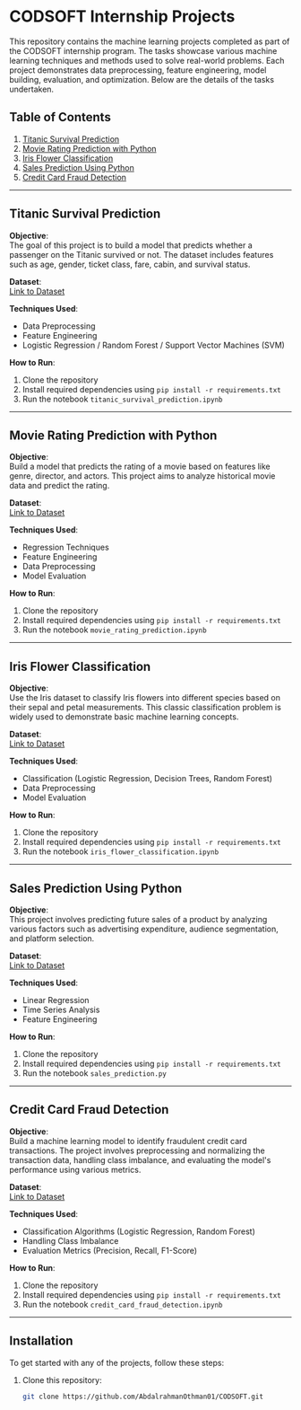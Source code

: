 # CODSOFT Internship Projects

This repository contains the machine learning projects completed as part of the CODSOFT internship program. The tasks showcase various machine learning techniques and methods used to solve real-world problems. Each project demonstrates data preprocessing, feature engineering, model building, evaluation, and optimization. Below are the details of the tasks undertaken.

## Table of Contents
1. [Titanic Survival Prediction](#titanic-survival-prediction)
2. [Movie Rating Prediction with Python](#movie-rating-prediction-with-python)
3. [Iris Flower Classification](#iris-flower-classification)
4. [Sales Prediction Using Python](#sales-prediction-using-python)
5. [Credit Card Fraud Detection](#credit-card-fraud-detection)

---

## Titanic Survival Prediction

**Objective**:  
The goal of this project is to build a model that predicts whether a passenger on the Titanic survived or not. The dataset includes features such as age, gender, ticket class, fare, cabin, and survival status.

**Dataset**:  
[Link to Dataset](#)

**Techniques Used**:  
- Data Preprocessing
- Feature Engineering
- Logistic Regression / Random Forest / Support Vector Machines (SVM)

**How to Run**:
1. Clone the repository
2. Install required dependencies using `pip install -r requirements.txt`
3. Run the notebook `titanic_survival_prediction.ipynb`

---

## Movie Rating Prediction with Python

**Objective**:  
Build a model that predicts the rating of a movie based on features like genre, director, and actors. This project aims to analyze historical movie data and predict the rating.

**Dataset**:  
[Link to Dataset](#)

**Techniques Used**:  
- Regression Techniques
- Feature Engineering
- Data Preprocessing
- Model Evaluation

**How to Run**:
1. Clone the repository
2. Install required dependencies using `pip install -r requirements.txt`
3. Run the notebook `movie_rating_prediction.ipynb`

---

## Iris Flower Classification

**Objective**:  
Use the Iris dataset to classify Iris flowers into different species based on their sepal and petal measurements. This classic classification problem is widely used to demonstrate basic machine learning concepts.

**Dataset**:  
[Link to Dataset](#)

**Techniques Used**:  
- Classification (Logistic Regression, Decision Trees, Random Forest)
- Data Preprocessing
- Model Evaluation

**How to Run**:
1. Clone the repository
2. Install required dependencies using `pip install -r requirements.txt`
3. Run the notebook `iris_flower_classification.ipynb`

---

## Sales Prediction Using Python

**Objective**:  
This project involves predicting future sales of a product by analyzing various factors such as advertising expenditure, audience segmentation, and platform selection.

**Dataset**:  
[Link to Dataset](#)

**Techniques Used**:  
- Linear Regression
- Time Series Analysis
- Feature Engineering

**How to Run**:
1. Clone the repository
2. Install required dependencies using `pip install -r requirements.txt`
3. Run the notebook `sales_prediction.py`

---

## Credit Card Fraud Detection

**Objective**:  
Build a machine learning model to identify fraudulent credit card transactions. The project involves preprocessing and normalizing the transaction data, handling class imbalance, and evaluating the model's performance using various metrics.

**Dataset**:  
[Link to Dataset](#)

**Techniques Used**:  
- Classification Algorithms (Logistic Regression, Random Forest)
- Handling Class Imbalance
- Evaluation Metrics (Precision, Recall, F1-Score)

**How to Run**:
1. Clone the repository
2. Install required dependencies using `pip install -r requirements.txt`
3. Run the notebook `credit_card_fraud_detection.ipynb`

---

## Installation

To get started with any of the projects, follow these steps:

1. Clone this repository:
   ```bash
   git clone https://github.com/AbdalrahmanOthman01/CODSOFT.git
